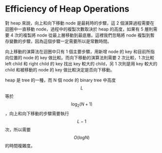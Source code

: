 # Efficiency of Heap Operations

對 heap 來說，向上和向下移動 node 是最耗時的步驟，這 2 個演算過程需要在迴圈中一直移動 node，過程中的複製次數取決於 heap 的高度，如果有 5 層則需要 4 次的複製將 node 從最上層移動到最底層。這裡我們忽略將 node 複製到暫存變數的步驟，因為這個步驟一定需要所以是常數時間。

向上移動的演算法在迴圈中只有 1 個主要步驟，用新增 node 的 key 和目前所指向位置的 node 的 key 做比較。而向下移動的演算法則需要 2 次比較，1 次比較 left child 和 right child 的 key 找出 key 較大的 child，另 1 次則是用 key 較大的 child 和被移動的 node 的 key 做比較決定是否向下移動。

heap 是 tree 的一種，而 N 個 node 的 binary tree 中高度 $$L$$ 等於 $$\log_{2} (N + 1)$$，向上和向下移動的步驟需要執行 $$L - 1$$ 次，所以需要 $$O(logN)$$ 的時間複雜度。

